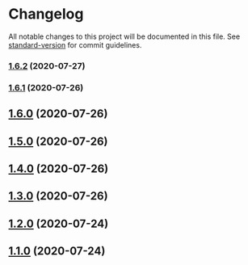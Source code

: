 # Changelog

All notable changes to this project will be documented in this file. See [standard-version](https://github.com/conventional-changelog/standard-version) for commit guidelines.

### [1.6.2](https://github.com/guan840912/flask-uploadfile/compare/v1.6.1...v1.6.2) (2020-07-27)

### [1.6.1](https://github.com/guan840912/flask-uploadfile/compare/v1.6.0...v1.6.1) (2020-07-26)

## [1.6.0](https://github.com/guan840912/flask-uploadfile/compare/v1.5.0...v1.6.0) (2020-07-26)

## [1.5.0](https://github.com/guan840912/flask-uploadfile/compare/v1.4.0...v1.5.0) (2020-07-26)

## [1.4.0](https://github.com/guan840912/flask-uploadfile/compare/v1.3.0...v1.4.0) (2020-07-26)

## [1.3.0](https://github.com/guan840912/flask-uploadfile/compare/v1.2.0...v1.3.0) (2020-07-26)

## [1.2.0](https://github.com/guan840912/flask-uploadfile/compare/v1.1.0...v1.2.0) (2020-07-24)

## [1.1.0](https://github.com/guan840912/flask-uploadfile/compare/v1.0.0...v1.1.0) (2020-07-24)
